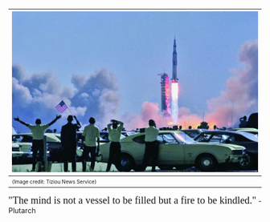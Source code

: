 | ![](a11.jpg) |
|:--|
| <span style="font-size: 10px;">(Image credit: Tiziou News Service)</span> |

<span style="font-family: Adobe Garamond; font-size: 20px;">"The mind is not a vessel to be filled but a fire to be kindled."</span> -Plutarch
